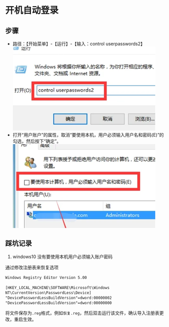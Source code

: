 # 开机自动登录

## 步骤

- 路径：【开始菜单】-【运行】-【输入：control userpasswords2】
  ![alt text](../../assets/pasted-file-image-6.png)
- 打开“用户账户”的属性，取消“要使用本机，用户必须输入用户名和密码(E)”的勾选，然后按下“确定”。
  ![alt text](../../assets/pasted-file-image-7.png)

## 踩坑记录

1. windows10 没有要使用本机用户必须输入账户密码

通过修改注册表来恢复选项

```
Windows Registry Editor Version 5.00

[HKEY_LOCAL_MACHINE\SOFTWARE\Microsoft\Windows NT\CurrentVersion\PasswordLess\Device]
"DevicePasswordLessBuildVersion"=dword:00000002
"DevicePasswordLessBuildVersion"=dword:00000000
```

将文件保存为`.reg`格式，例如`恢复.reg`，然后双击运行该文件，确认导入注册表更改，重启生效。
